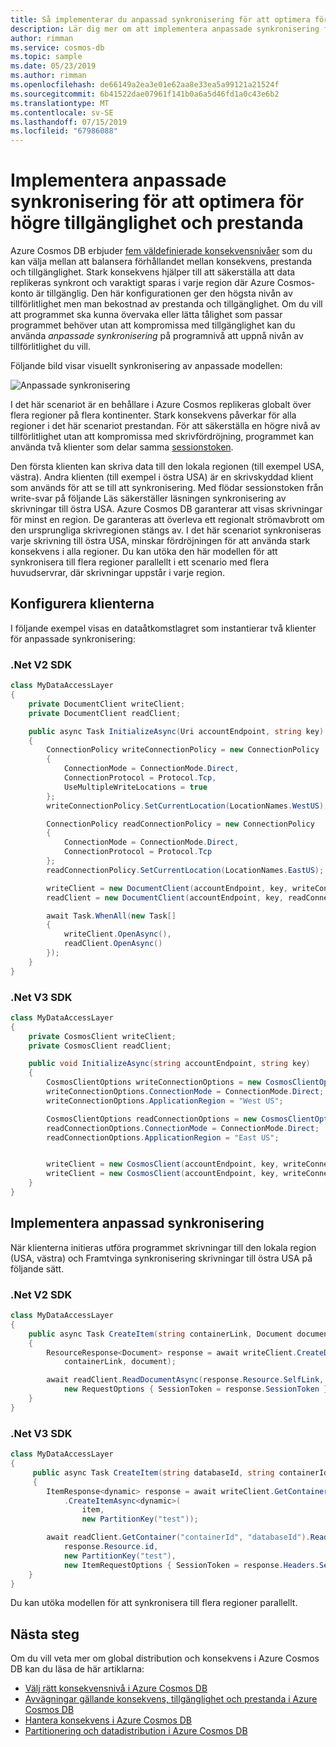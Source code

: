 ```yaml
---
title: Så implementerar du anpassad synkronisering för att optimera för högre tillgänglighet och prestanda i Azure Cosmos DB
description: Lär dig mer om att implementera anpassade synkronisering för att optimera för högre tillgänglighet och prestanda i Azure Cosmos DB.
author: rimman
ms.service: cosmos-db
ms.topic: sample
ms.date: 05/23/2019
ms.author: rimman
ms.openlocfilehash: de66149a2ea3e01e62aa8e33ea5a99121a21524f
ms.sourcegitcommit: 6b41522dae07961f141b0a6a5d46fd1a0c43e6b2
ms.translationtype: MT
ms.contentlocale: sv-SE
ms.lasthandoff: 07/15/2019
ms.locfileid: "67986088"
---
```

# <a name="implement-custom-synchronization-to-optimize-for-higher-availability-and-performance"></a>Implementera anpassade synkronisering för att optimera för högre tillgänglighet och prestanda

Azure Cosmos DB erbjuder [fem väldefinierade konsekvensnivåer](consistency-levels.md) som du kan välja mellan att balansera förhållandet mellan konsekvens, prestanda och tillgänglighet. Stark konsekvens hjälper till att säkerställa att data replikeras synkront och varaktigt sparas i varje region där Azure Cosmos-konto är tillgänglig. Den här konfigurationen ger den högsta nivån av tillförlitlighet men man bekostnad av prestanda och tillgänglighet. Om du vill att programmet ska kunna övervaka eller lätta tålighet som passar programmet behöver utan att kompromissa med tillgänglighet kan du använda *anpassade synkronisering* på programnivå att uppnå nivån av tillförlitlighet du vill.

Följande bild visar visuellt synkronisering av anpassade modellen:

![Anpassade synkronisering](./media/how-to-custom-synchronization/custom-synchronization.png)

I det här scenariot är en behållare i Azure Cosmos replikeras globalt över flera regioner på flera kontinenter. Stark konsekvens påverkar för alla regioner i det här scenariot prestandan. För att säkerställa en högre nivå av tillförlitlighet utan att kompromissa med skrivfördröjning, programmet kan använda två klienter som delar samma [sessionstoken](how-to-manage-consistency.md#utilize-session-tokens).

Den första klienten kan skriva data till den lokala regionen (till exempel USA, västra). Andra klienten (till exempel i östra USA) är en skrivskyddad klient som används för att se till att synkronisering. Med flödar sessionstoken från write-svar på följande Läs säkerställer läsningen synkronisering av skrivningar till östra USA. Azure Cosmos DB garanterar att visas skrivningar för minst en region. De garanteras att överleva ett regionalt strömavbrott om den ursprungliga skrivregionen stängs av. I det här scenariot synkroniseras varje skrivning till östra USA, minskar fördröjningen för att använda stark konsekvens i alla regioner. Du kan utöka den här modellen för att synkronisera till flera regioner parallellt i ett scenario med flera huvudservrar, där skrivningar uppstår i varje region.

## <a name="configure-the-clients"></a>Konfigurera klienterna

I följande exempel visas en dataåtkomstlagret som instantierar två klienter för anpassade synkronisering:

### <a name="net-v2-sdk"></a>.Net V2 SDK
```csharp
class MyDataAccessLayer
{
    private DocumentClient writeClient;
    private DocumentClient readClient;

    public async Task InitializeAsync(Uri accountEndpoint, string key)
    {
        ConnectionPolicy writeConnectionPolicy = new ConnectionPolicy
        {
            ConnectionMode = ConnectionMode.Direct,
            ConnectionProtocol = Protocol.Tcp,
            UseMultipleWriteLocations = true
        };
        writeConnectionPolicy.SetCurrentLocation(LocationNames.WestUS);

        ConnectionPolicy readConnectionPolicy = new ConnectionPolicy
        {
            ConnectionMode = ConnectionMode.Direct,
            ConnectionProtocol = Protocol.Tcp
        };
        readConnectionPolicy.SetCurrentLocation(LocationNames.EastUS);

        writeClient = new DocumentClient(accountEndpoint, key, writeConnectionPolicy);
        readClient = new DocumentClient(accountEndpoint, key, readConnectionPolicy, ConsistencyLevel.Session);

        await Task.WhenAll(new Task[]
        {
            writeClient.OpenAsync(),
            readClient.OpenAsync()
        });
    }
}
```

### <a name="net-v3-sdk"></a>.Net V3 SDK
```csharp
class MyDataAccessLayer
{
    private CosmosClient writeClient;
    private CosmosClient readClient;

    public void InitializeAsync(string accountEndpoint, string key)
    {
        CosmosClientOptions writeConnectionOptions = new CosmosClientOptions();
        writeConnectionOptions.ConnectionMode = ConnectionMode.Direct;
        writeConnectionOptions.ApplicationRegion = "West US";

        CosmosClientOptions readConnectionOptions = new CosmosClientOptions();
        readConnectionOptions.ConnectionMode = ConnectionMode.Direct;
        readConnectionOptions.ApplicationRegion = "East US";


        writeClient = new CosmosClient(accountEndpoint, key, writeConnectionOptions);
        writeClient = new CosmosClient(accountEndpoint, key, writeConnectionOptions);
    }
}
```

## <a name="implement-custom-synchronization"></a>Implementera anpassad synkronisering

När klienterna initieras utföra programmet skrivningar till den lokala region (USA, västra) och Framtvinga synkronisering skrivningar till östra USA på följande sätt.

### <a name="net-v2-sdk"></a>.Net V2 SDK
```csharp
class MyDataAccessLayer
{
    public async Task CreateItem(string containerLink, Document document)
    {
        ResourceResponse<Document> response = await writeClient.CreateDocumentAsync(
            containerLink, document);

        await readClient.ReadDocumentAsync(response.Resource.SelfLink,
            new RequestOptions { SessionToken = response.SessionToken });
    }
}
```

### <a name="net-v3-sdk"></a>.Net V3 SDK
```csharp
class MyDataAccessLayer
{
     public async Task CreateItem(string databaseId, string containerId, dynamic item)
     {
        ItemResponse<dynamic> response = await writeClient.GetContainer("containerId", "databaseId")
            .CreateItemAsync<dynamic>(
                item,
                new PartitionKey("test"));

        await readClient.GetContainer("containerId", "databaseId").ReadItemAsync<dynamic>(
            response.Resource.id,
            new PartitionKey("test"),
            new ItemRequestOptions { SessionToken = response.Headers.Session, ConsistencyLevel = ConsistencyLevel.Session });
    }
}
```

Du kan utöka modellen för att synkronisera till flera regioner parallellt.

## <a name="next-steps"></a>Nästa steg

Om du vill veta mer om global distribution och konsekvens i Azure Cosmos DB kan du läsa de här artiklarna:

* [Välj rätt konsekvensnivå i Azure Cosmos DB](consistency-levels-choosing.md)
* [Avvägningar gällande konsekvens, tillgänglighet och prestanda i Azure Cosmos DB](consistency-levels-tradeoffs.md)
* [Hantera konsekvens i Azure Cosmos DB](how-to-manage-consistency.md)
* [Partitionering och datadistribution i Azure Cosmos DB](partition-data.md)
